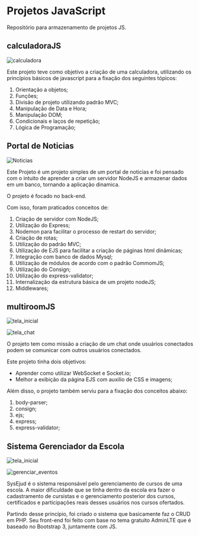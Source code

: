 # Projetos JavaScript
Repositório para armazenamento de projetos JS.
## calculadoraJS

![calculadora](https://user-images.githubusercontent.com/13396239/59902210-f63baf80-93d3-11e9-9add-93d480a721a5.PNG)


Este projeto teve como objetivo a criação de uma calculadora, utilizando os princípios básicos de javascript para a fixação dos seguintes tópicos: 

1. Orientação a objetos;
2. Funções;
3. Divisão de projeto utilizando padrão MVC;
4. Manipulação de Data e Hora;
5. Manipulação DOM;
6. Condicionais e laços de repetição;
7. Lógica de Programação;

## Portal de Noticias

![Noticias](https://user-images.githubusercontent.com/13396239/59902297-39961e00-93d4-11e9-83c3-288e8d9652f6.PNG)

Este Projeto é um projeto simples de um portal de noticias e foi pensado com o intuito de aprender a criar um servidor NodeJS e armazenar dados em um banco, tornando a aplicação dinamica.

O projeto é focado no back-end.

Com isso, foram praticados conceitos de:

1. Criação de servidor com NodeJS;
2. Utilização do Express;
3. Nodemon para facilitar o processo de restart do servidor;
4. Criação de rotas;
5. Utilização do padrão MVC;
6. Utilização de EJS para facilitar a criação de páginas html dinâmicas;
7. Integração com banco de dados Mysql;
8. Utilização de módulos de acordo com o padrão CommomJS;
9. Utilização do Consign;
10. Utilização do express-validator;
11. Internalização da estrutura básica de um projeto nodeJS;
12. Middlewares;

## multiroomJS

![tela_inicial](https://user-images.githubusercontent.com/13396239/59902389-7530e800-93d4-11e9-91f7-0b190742f349.PNG)

![tela_chat](https://user-images.githubusercontent.com/13396239/59902390-75c97e80-93d4-11e9-9d79-e02681a0bd1d.PNG)

O projeto tem como missão a criação de um chat onde usuários conectados podem se comunicar com outros usuários conectados.

Este projeto tinha dois objetivos:
* Aprender como utilizar WebSocket e Socket.io;
* Melhor a exibição da página EJS com auxilio de CSS e imagens;

Além disso, o projeto também serviu para a fixação dos conceitos abaixo:

 1. body-parser;
 2. consign;
 3. ejs;
 4. express;
 5. express-validator;

## Sistema Gerenciador da Escola

![tela_inicial](https://user-images.githubusercontent.com/13396239/59902503-c640dc00-93d4-11e9-9c02-f6cae27a9b7c.PNG)

![gerenciar_eventos](https://user-images.githubusercontent.com/13396239/59902521-d062da80-93d4-11e9-8627-ce4a6e549e07.PNG)

SysEjud é o sistema responsável pelo gerenciamento de cursos de uma escola. 
A maior dificuldade que se tinha dentro da escola era fazer o cadastramento de cursistas e o gerenciamento posterior dos cursos, certificados e participações reais desses usuários nos cursos ofertados. 

Partindo desse princípio, foi criado o sistema que basicamente faz o CRUD em PHP. 
Seu front-end foi feito com base no tema gratuito AdminLTE que é baseado no Bootstrap 3, juntamente com JS.

